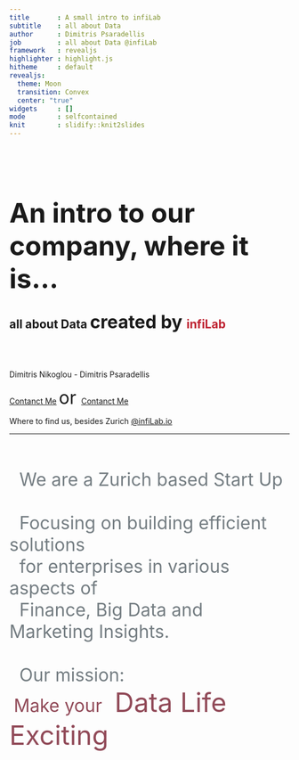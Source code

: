 ```yaml
---
title       : A small intro to infiLab
subtitle    : all about Data
author      : Dimitris Psaradellis
job         : all about Data @infiLab
framework   : revealjs        
highlighter : highlight.js  
hitheme     : default      
revealjs:
  theme: Moon
  transition: Convex
  center: "true"
widgets     : []            
mode        : selfcontained 
knit        : slidify::knit2slides
---
```


<style>

    mark {
        background-color: #818286;
        color: white;
    }


    body .imgBackground{
        height:100%;
        width:100%;
        background-image:url(http://i.imgsafe.org/642ba63594.jpg); 
        background-repeat:no-repeat;
        background-size:cover;   
        filter:progid:DXImageTransform.Microsoft.AlphaImageLoader(src='.image.jpg',sizingMethod='scale');
        -ms-filter:"progid:DXImageTransform.Microsoft.AlphaImageLoader(src='image.jpg',sizingMethod='scale')";
    }

</style>

<br><br>
<br><br>

### <font size="12px">An intro to our company, where it is...</font>
## all about Data <font size="6px">created by </font><font color="#BE202F">infiLab</font>

<br><br>

Dimitris Nikoglou - Dimitris Psaradellis

[Contanct Me](mailto:dimitrisnk@infilab.io) <font size="6px"> or </font> [Contanct Me](mailto:dimitrisnps@infilab.io)

Where to find us, besides Zurich [@infiLab.io](http://infilab.io)


---

### 

<div class="imgBackground"><p align="left"><font size="6px" color="#737C81"><br>&nbsp;&nbsp;We are a Zurich based Start Up<br><br>&nbsp;&nbsp;Focusing on building efficient solutions <br>&nbsp;&nbsp;for enterprises in various aspects of <br>&nbsp;&nbsp;Finance, Big Data and Marketing Insights. <br><br>&nbsp;&nbsp;Our mission: <br> </font>&nbsp;&nbsp;<font color="#914A58" size="6px">Make your </font><font color="#914A58" size="7px">&nbsp;Data Life Exciting </font></p><br><br><br><br><br><br><br><br><br><br><br><br><br></div>


---

### 

<br>
<br>
<section data-background-transition="Zoom">
<br>
<br>

<font size="6px">From September 2016 we decided to focus on shaping  </font><br><font size="7px" color="#BE202F">**company biographies**</font> <font size="6px">derived from </font><font size="7px" color="#BE202F">**business data**</font>.
<br>
<br>
<br>
<p><font size="5px">Find out about us </font><br><a href="#" class="navigate-down"><img src='http://www.clipartbest.com/cliparts/RcG/baM/RcGbaMRcL.png' width=50 height=50 align='center'></a></p>



---

## About Me
<p><a href="https://www.linkedin.com/in/dimitris-nikoglou-80629436"><img src="https://i.imgsafe.org/55826103ab.jpg" alt="dimitrisn" align="left"></a> <font size="6px">Hi, I am Dimitris and I am one of the two Co-founders of Infilab, a Zurich based Start-up. I have more than 9 years of experience in various positions in Business Finance having worked at global leaders in FMCG, Retail & Fashion and Healthcare.</font></p>
<br>
<br>
<font size="4px">Find &nbsp;&nbsp;out&nbsp;&nbsp; more &nbsp;&nbsp;about&nbsp;&nbsp; Dimitris &nbsp;&nbsp; by &nbsp;&nbsp;clicking &nbsp;&nbsp;on &nbsp;&nbsp;the&nbsp;&nbsp; image</font>

---

## and Me
<p><a href="https://www.linkedin.com/in/dpsaradellis"><img src="https://i.imgsafe.org/5581b18307.jpg" alt="dimitrisn" align="left"></a> <font size="6px">Hi, I am also named Dimitris and the other Co-founder of Infilab. I have worked in various multinational companies in Consulting, Internet, Pharmaceutical, Banking sectors. My passion is Big Data Analytics and the recognition of patterns in the data.</font></p>
<br>
<br>
<font size="4px">Find &nbsp;&nbsp;out&nbsp;&nbsp; more &nbsp;&nbsp;about&nbsp;&nbsp; Dimitris &nbsp;&nbsp; by &nbsp;&nbsp;clicking &nbsp;&nbsp;on &nbsp;&nbsp;the&nbsp;&nbsp; image</font>
</section>

--- &vertical

### Our Focus Areas

<section data-background-transition="Convex">

---

<font size="8px">
<a href="http://www.infilab.io/financial-consulting/">Financial Consulting</a><br>
</font>
<font size="6px">
<ul class="aligntd">
  <li> Financial Business Partnering</li>
  <li> Business Financial Controling</li>
  <li> FP&A</li>
  <li> Financial Modeling</li>
</ul>
</font>

<br>
<p><font size="5px">for more go  </font><br><a href="#" class="navigate-down"><img src='http://www.clipartbest.com/cliparts/RcG/baM/RcGbaMRcL.png' width=50 height=50 align='center'></a></p>

---


<font size="8px">
 <a href="http://www.infilab.io/algorithms/">Algorithmic Design</a></font><br>
<font size="6px">
<ul>
  <li> Recommendation Engines</li>
  <li> Synthetic Control Experimantation</li>
  <li> Supervised - Unsupervised Learning</li>
  <li> Text Mining</li>
</ul>
</font>

<br>
<p><font size="5px">for more go  </font><br><a href="#" class="navigate-down"><img src='http://www.clipartbest.com/cliparts/RcG/baM/RcGbaMRcL.png' width=50 height=50 align='center'></a></p>

---


<br>
<font size="7px">
<p align="center">
<a href="http://www.infilab.io/report-Vis-Story/">Reporting - Visualizing - Story telling</a></font><br>
</p>

<font size="6px">
<ul>
  <li> Web Scrapping</li>
  <li> Reporting Services</li>
  <li> Interactive Visualizations</li>
  <li> Data Journalism</li>
</ul>
</font>



</section>

--- &vertical

### Some of our stuff

[On Data Journalism (in Greek)](http://rpubs.com/infilab/football)
<br>
[Zurich R meetup, on CrossTalk](http://zurich-r-user-group.github.io/slides.html)



---

# Thank you! 
 
## Questions? [@](mailto:info@infilab.io)

[infiLab](http://infilab.io) or info(at)infilab.io

[@infiLab](https://twitter.com/infiLab)
